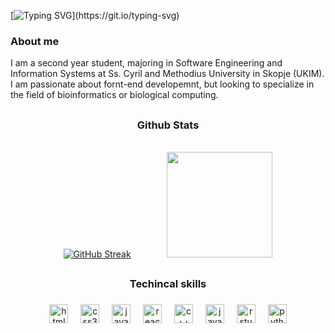 [![Typing SVG](https://readme-typing-svg.demolab.com?font=Fira+Code&pause=1000&color=2CAD40&width=435&lines=Welcome+to+Mila's+GitHub+page!)](https://git.io/typing-svg)

###
### About me
I am a second year student, majoring in Software Engineering and Information Systems at Ss. Cyril and Methodius University in Skopje (UKIM). I am passionate about fornt-end developemnt, but looking to specialize in the field of bioinformatics or biological computing.
##

<div align="center"> <h3>Github Stats</h3> </div>
<br>
<div align="center">
<a href="https://git.io/streak-stats"><img src="https://streak-stats.demolab.com?user=milagjurovska&theme=shadow-green&card_width=350&card_height=150" alt="GitHub Streak" /></a>
  <img width="50" />
  <img src="https://github-readme-stats.vercel.app/api/top-langs?username=milagjurovska&langs_count=7&layout=compact&theme=dark&bg_color=161b22&title_color=008000&icon_color=F8D866&border_color=008000&count_weight=0.5&size_weight=0.5" height="169px"/>

</div>


##


<div align="center"> <h3>Techincal skills</h3> </div>

### 

<div align="center">
  <img src="https://cdn.jsdelivr.net/gh/devicons/devicon/icons/html5/html5-original.svg" height="30" alt="html5 logo"  />
  <img width="12" />
  <img src="https://cdn.jsdelivr.net/gh/devicons/devicon/icons/css3/css3-original.svg" height="30" alt="css3 logo"  />
  <img width="12" />
  <img src="https://cdn.jsdelivr.net/gh/devicons/devicon/icons/javascript/javascript-original.svg" height="30" alt="javascript logo"  />
  <img width="12" />
  <img src="https://cdn.jsdelivr.net/gh/devicons/devicon/icons/react/react-original.svg" height="30" alt="react logo"  />
  <img width="12" />
  <img src="https://cdn.jsdelivr.net/gh/devicons/devicon@latest/icons/cplusplus/cplusplus-original.svg" height="30" alt="c++ logo"/>
  <img width="12"/>
  <img src="https://cdn.jsdelivr.net/gh/devicons/devicon@latest/icons/java/java-original.svg" height="30" alt="java logo"/>
  <img width="12"/>
  <img src="https://cdn.jsdelivr.net/gh/devicons/devicon@latest/icons/rstudio/rstudio-original.svg" height="30" alt="r studio"/>
  <img width="12"/>
  <img src="https://cdn.jsdelivr.net/gh/devicons/devicon@latest/icons/python/python-original.svg" height="30" alt="python logo"/>
          
          
</div>



